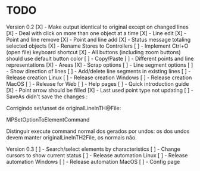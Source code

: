 # TODO

Version 0.2
[X] - Make output identical to original except on changed lines
[X] - Deal with click on more than one object at a time
[X] - Line edit
[X] - Point and line remove
[X] - Point and line add
[X] - Status message totaling selected objects
[X] - Rename Stores to Controllers
[ ] - Implement Ctrl+O (open file) keyboard shortcut
[X] - All buttons (including zoom buttons) should use default button color
[ ] - Copy/Paste
[ ] - Different points and line representations
[X] - Areas
[X] - Scrap options
[ ] - Line segment options
[ ] - Show direction of lines
[ ] - Add/delete line segments in existing lines
[ ] - Release creation Linux
[ ] - Release creation Windows
[ ] - Release creation MacOS
[ ] - Release for Web
[ ] - Help pages
[ ] - Quick introduction guide
[X] - Point arrow should be filled
[X] - Last used point type not updating
[ ] - SaveAs didn't save the changes :

Corrigindo set/unset de originalLineInTH@File:

MPSetOptionToElementCommand

Distinguir execute command normal dos gerados por undos: os dos undos devem manter originalLineInTH2File, os normais não.

Version 0.3
[ ] - Search/select elements by characteristics
[ ] - Change cursors to show current status
[ ] - Release automation Linux
[ ] - Release automation Windows
[ ] - Release automation MacOS
[ ] - Config page
